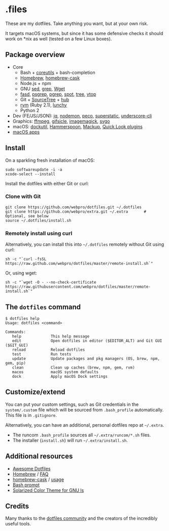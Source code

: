 # .files

These are my dotfiles. Take anything you want, but at your own risk.

It targets macOS systems, but since it has some defensive checks it should work on *nix as well (tested on a few Linux boxes).

## Package overview

* Core
    * Bash + [coreutils](http://en.wikipedia.org/wiki/GNU_Core_Utilities) + bash-completion
    * [Homebrew](http://brew.sh/), [homebrew-cask](http://caskroom.io/)
    * Node.js + npm
    * GNU [sed](http://www.gnu.org/software/sed/), [grep](https://www.gnu.org/software/grep/), [Wget](https://www.gnu.org/software/wget/)
    * [fasd](https://github.com/clvv/fasd), [psgrep](https://github.com/jvz/psgrep/blob/master/psgrep), [pgrep](http://linux.die.net/man/1/pgrep), [spot](https://github.com/guille/spot), [tree](http://mama.indstate.edu/users/ice/tree/), [vtop](https://github.com/MrRio/vtop)
    * Git + [SourceTree](http://www.sourcetreeapp.com) + [hub](http://hub.github.com/)
    * [rvm](https://rvm.io/) (Ruby 2.1), [lunchy](https://github.com/eddiezane/lunchy)
    * Python 2
* Dev (FE/JS/JSON): [jq](http://stedolan.github.io/jq/), [nodemon](http://nodemon.io), [peco](http://peco.github.io), [superstatic](https://github.com/firebase/superstatic), [underscore-cli](https://github.com/ddopson/underscore-cli)
* Graphics: [ffmpeg](https://www.ffmpeg.org), [gifsicle](http://www.lcdf.org/gifsicle), [imagemagick](http://www.imagemagick.org), [svgo](https://github.com/svg/svgo)
* macOS: [dockutil](https://github.com/kcrawford/dockutil), [Hammerspoon](http://www.hammerspoon.org/), [Mackup](https://github.com/lra/mackup), [Quick Look plugins](https://github.com/sindresorhus/quick-look-plugins)
* [macOS apps](https://github.com/webpro/dotfiles/blob/master/install/brew-cask.sh)

## Install

On a sparkling fresh installation of macOS:

    sudo softwareupdate -i -a
    xcode-select --install

Install the dotfiles with either Git or curl:

### Clone with Git

    git clone https://github.com/webpro/dotfiles.git ~/.dotfiles
    git clone https://github.com/webpro/extra.git ~/.extra       # Optional, see below
    source ~/.dotfiles/install.sh

### Remotely install using curl

Alternatively, you can install this into `~/.dotfiles` remotely without Git using curl:

    sh -c "`curl -fsSL https://raw.github.com/webpro/dotfiles/master/remote-install.sh`"

Or, using wget:

    sh -c "`wget -O - --no-check-certificate https://raw.githubusercontent.com/webpro/dotfiles/master/remote-install.sh`"

## The `dotfiles` command

    $ dotfiles help
    Usage: dotfiles <command>

    Commands:
       help             This help message
       edit             Open dotfiles in editor ($EDITOR_ALT) and Git GUI ($GIT_GUI)
       reload           Reload dotfiles
       test             Run tests
       update           Update packages and pkg managers (OS, brew, npm, gem, pip)
       clean            Clean up caches (brew, npm, gem, rvm)
       macos            macOS system defaults
       dock             Apply macOS Dock settings

## Customize/extend

You can put your custom settings, such as Git credentials in the `system/.custom` file which will be sourced from `.bash_profile` automatically. This file is in `.gitignore`.

Alternatively, you can have an additional, personal dotfiles repo at `~/.extra`.

* The runcom `.bash_profile` sources all `~/.extra/runcom/*.sh` files.
* The installer (`install.sh`) will run `~/.extra/install.sh`.

## Additional resources

* [Awesome Dotfiles](https://github.com/webpro/awesome-dotfiles)
* [Homebrew](http://brew.sh/) / [FAQ](https://github.com/Homebrew/homebrew/wiki/FAQ)
* [homebrew-cask](http://caskroom.io/) / [usage](https://github.com/phinze/homebrew-cask/blob/master/USAGE.md)
* [Bash prompt](http://wiki.archlinux.org/index.php/Color_Bash_Prompt)
* [Solarized Color Theme for GNU ls](https://github.com/seebi/dircolors-solarized)

## Credits

Many thanks to the [dotfiles community](http://dotfiles.github.io/) and the creators of the incredibly useful tools.

